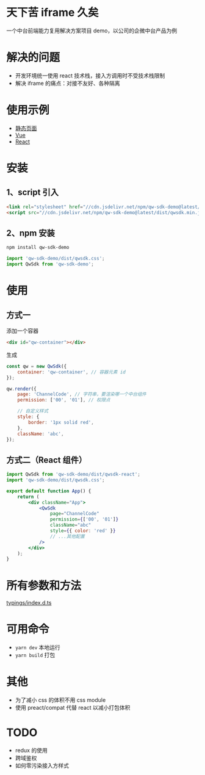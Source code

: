 # 天下苦 iframe 久矣

一个中台前端能力复用解决方案项目 demo，以公司的企微中台产品为例

# 解决的问题

- 开发环境统一使用 react 技术栈，接入方调用时不受技术栈限制
- 解决 iframe 的痛点：对接不友好、各种隔离

# 使用示例

- [静态页面](https://codesandbox.io/s/qw-sdk-demo-static-shc61?file=/index.html)
- [Vue](https://codesandbox.io/s/qw-sdk-demo-vue-hxqhe?file=/src/App.vue)
- [React](https://codesandbox.io/s/qw-sdk-demo-react-fk63m?file=/src/App.js)

# 安装

## 1、script 引入

```html
<link rel="stylesheet" href="//cdn.jsdelivr.net/npm/qw-sdk-demo@latest/dist/qwsdk.css" />
<script src="//cdn.jsdelivr.net/npm/qw-sdk-demo@latest/dist/qwsdk.min.js"></script>
```

## 2、npm 安装

```sh
npm install qw-sdk-demo
```

```js
import 'qw-sdk-demo/dist/qwsdk.css';
import QwSdk from 'qw-sdk-demo';
```

# 使用

## 方式一

添加一个容器

```html
<div id="qw-container"></div>
```

生成

```javascript
const qw = new QwSdk({
    container: 'qw-container', // 容器元素 id
});

qw.render({
    page: 'ChannelCode', // 字符串，要渲染哪一个中台组件
    permission: ['00', '01'], // 权限点

    // 自定义样式
    style: {
        border: '1px solid red',
    },
    className: 'abc',
});
```

## 方式二（React 组件）

```jsx
import QwSdk from 'qw-sdk-demo/dist/qwsdk-react';
import 'qw-sdk-demo/dist/qwsdk.css';

export default function App() {
    return (
        <div className="App">
            <QwSdk
                page="ChannelCode"
                permission={['00', '01']}
                className="abc"
                style={{ color: 'red' }}
                // ...其他配置
            />
        </div>
    );
}
```

# 所有参数和方法

[typings/index.d.ts](https://github.com/qxtang/qw-sdk-demo/blob/master/typings/index.d.ts)

# 可用命令

- `yarn dev` 本地运行
- `yarn build` 打包

# 其他

- 为了减小 css 的体积不用 css module
- 使用 preact/compat 代替 react 以减小打包体积

# TODO

- redux 的使用
- 跨域鉴权
- 如何零污染接入方样式
